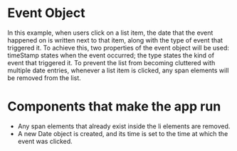 # Event Object

In this example, when users click on a list item, the date that the event happened on is written next to that item, along with the type of event that triggered it. To achieve this, two properties of the event object will be used: timeStamp states when the event occurred; the type states the kind of event that triggered it. To prevent the list from becoming cluttered with multiple date entries, whenever a list item is clicked, any span elements will be removed from the list.

# Components that make the app run

* Any span elements that already exist inside the li elements are removed.
* A new Date object is created, and its time is set to the time at which the event was clicked.

